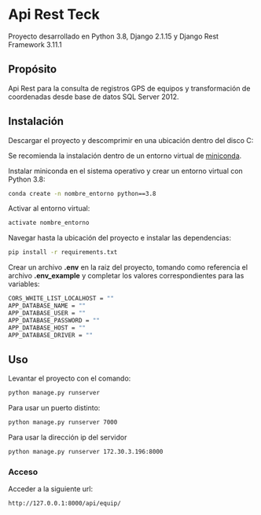 # Api Rest Teck

Proyecto desarrollado en Python 3.8, Django 2.1.15 y Django Rest Framework 3.11.1

## Propósito

Api Rest para la consulta de registros GPS de equipos y transformación de coordenadas desde base de datos SQL Server 2012.

## Instalación

Descargar el proyecto y descomprimir en una ubicación dentro del disco C:

Se recomienda la instalación dentro de un entorno virtual de [miniconda](https://docs.conda.io/en/latest/miniconda.html).

Instalar miniconda en el sistema operativo y crear un entorno virtual con Python 3.8:
```bash
conda create -n nombre_entorno python==3.8
```
Activar al entorno virtual:
```bash
activate nombre_entorno 
```
Navegar hasta la ubicación del proyecto e instalar las dependencias:

```bash
pip install -r requirements.txt
```

Crear un archivo **.env** en la raiz del proyecto, tomando como referencia el archivo **.env_example** y completar los valores correspondientes para las variables:
```bash
CORS_WHITE_LIST_LOCALHOST = ""
APP_DATABASE_NAME = ""
APP_DATABASE_USER = ""
APP_DATABASE_PASSWORD = ""
APP_DATABASE_HOST = ""
APP_DATABASE_DRIVER = ""
```

## Uso

Levantar el proyecto con el comando:
```bash
python manage.py runserver
```

Para usar un puerto distinto:
```bash
python manage.py runserver 7000
```

Para usar la dirección ip del servidor
```bash
python manage.py runserver 172.30.3.196:8000
```

### Acceso

Acceder a la siguiente url:
```
http://127.0.0.1:8000/api/equip/
